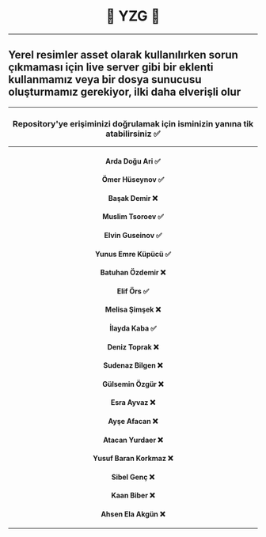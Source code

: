 <h1 align="center">🤖 YZG 🤖</h1>
<hr/>
<h2>Yerel resimler asset olarak kullanılırken sorun çıkmaması için live server gibi bir eklenti kullanmamız veya bir dosya sunucusu oluşturmamız gerekiyor, ilki daha elverişli olur
</h2>
<hr/>
<div align="center">
<h3>Repository'ye erişiminizi doğrulamak için isminizin yanına tik atabilirsiniz
✅</h3>
</div>
<hr/>
<div align="center">
<h4>Arda Doğu Ari ✅ </h4>
<h4>Ömer Hüseynov ✅</h4>
<h4>Başak Demir ❌</h4>
<h4>Muslim Tsoroev ✅</h4>
<h4>Elvin Guseinov ✅ </h4>
<h4>Yunus Emre Küpücü ✅</h4>
<h4>Batuhan Özdemir ❌</h4>
<h4>Elif Örs ✅</h4>
<h4>Melisa Şimşek ❌</h4>
<h4>İlayda Kaba ✅</h4>
<h4>Deniz Toprak ❌</h4>
<h4>Sudenaz Bilgen ❌</h4>
<h4>Gülsemin Özgür ❌</h4>
<h4>Esra Ayvaz ❌</h4>
<h4>Ayşe Afacan ❌</h4>
<h4>Atacan Yurdaer ❌</h4>
<h4>Yusuf Baran Korkmaz ❌</h4>
<h4>Sibel Genç ❌</h4>
<h4>Kaan Biber ❌</h4>
<h4>Ahsen Ela Akgün ❌</h4>
</div>
<hr/>


